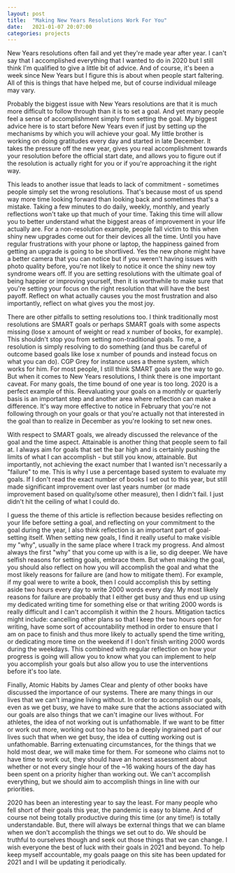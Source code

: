 ```yaml
---
layout: post
title:  "Making New Years Resolutions Work For You"
date:   2021-01-07 20:07:00
categories: projects
---
```


New Years resolutions often fail and yet they're made year after year. I can't say that I accomplished everything that I wanted to do in 2020 but I still think I'm qualified to give a little bit of advice. And of course, it's been a week since New Years but I figure this is about when people start faltering. All of this is things that have helped me, but of course individual mileage may vary.

Probably the biggest issue with New Years resolutions are that it is much more difficult to follow through than it is to set a goal. And yet many people feel a sense of accomplishment simply from setting the goal. My biggest advice here is to start before New Years even if just by setting up the mechanisms by which you will achieve your goal. My little brother is working on doing gratitudes every day and started in late December. It takes the pressure off the new year, gives you real accomplishment towards your resolution before the official start date, and allows you to figure out if the resolution is actually right for you or if you're approaching it the right way. 

This leads to another issue that leads to lack of commitment - sometimes people simply set the wrong resolutions. That's because most of us spend way more time looking forward than looking back and sometimes that's a mistake. Taking a few minutes to do daily, weekly, monthly, and yearly reflections won't take up that much of your time. Taking this time will allow you to better understand what the biggest areas of improvement in your life actually are. For a non-resolution example, people fall victim to this when shiny new upgrades come out for their devices all the time. Until you have regular frustrations with your phone or laptop, the happiness gained from getting an upgrade is going to be shortlived. Yes the new phone might have a better camera that you can notice but if you weren't having issues with photo quality before, you're not likely to notice it once the shiny new toy syndrome wears off. If you are setting resolutions with the ultimate goal of being happier or improving yourself, then it is worthwhile to make sure that you're setting your focus on the right resolution that will have the best payoff. Reflect on what actually causes you the most frustration and also importantly, reflect on what gives you the most joy.

There are other pitfalls to setting resolutions too. I think traditionally most resolutions are SMART goals or perhaps SMART goals with some aspects missing (lose x amount of weight or read x number of books, for example). This shouldn't stop you from setting non-traditional goals. To me, a resolution is simply resolving to do something (and thus be careful of outcome based goals like lose x number of pounds and instead focus on what you can do). CGP Grey for instance uses a theme system, which works for him. For most people, I still think SMART goals are the way to go. But when it comes to New Years resolutions, I think there is one important caveat. For many goals, the time bound of one year is too long. 2020 is a perfect example of this. Reevaluating your goals on a monthly or quarterly basis is an important step and another area where reflection can make a difference. It's way more effective to notice in February that you're not following through on your goals or that you're actually not that interested in the goal than to realize in December as you're looking to set new ones. 

With respect to SMART goals, we already discussed the relevance of the goal and the time aspect. Attainable is another thing that people seem to fail at. I always aim for goals that set the bar high and is certainly pushing the limits of what I can accomplish - but still you know, attainable. But importantly, not achieving the exact number that I wanted isn't necessarily a "failure" to me. This is why I use a percentage based system to evaluate my goals. If I don't read the exact number of books I set out to this year, but still made significant improvement over last years number (or made improvement based on quality/some other measure), then I didn't fail. I just didn't hit the ceiling of what I could do. 

I guess the theme of this article is reflection because besides reflecting on your life before setting a goal, and reflecting on your commitment to the goal during the year, I also think reflection is an important part of goal-setting itself. When setting new goals, I find it really useful to make visible my "why", usually in the same place where I track my progress. And almost always the first "why" that you come up with is a lie, so dig deeper. We have selfish reasons for setting goals, embrace them. But when making the goal, you should also reflect on how you will accomplish the goal and what the most likely reasons for failure are (and how to mitigate them). For example, if my goal were to write a book, then I could accomplish this by setting aside two hours every day to write 2000 words every day. My most likely reasons for failure are probably that I either get busy and thus end up using my dedicated writing time for something else or that writing 2000 words is really difficult and I can't accomplish it within the 2 hours. Mitigation tactics might include: cancelling other plans so that I keep the two hours open for writing, have some sort of accountability method in order to ensure that I am on pace to finish and thus more likely to actually spend the time writing, or dedicating more time on the weekend if I don't finish writing 2000 words during the weekdays. This combined with regular reflection on how your progress is going will allow you to know what you can implement to help you accomplish your goals but also allow you to use the interventions before it's too late.

Finally, Atomic Habits by James Clear and plenty of other books have discussed the importance of our systems. There are many things in our lives that we can't imagine living without. In order to accomplish our goals, even as we get busy, we have to make sure that the actions associated with our goals are also things that we can't imagine our lives without. For athletes, the idea of not working out is unfathomable. If we want to be fitter or work out more, working out too has to be a deeply ingrained part of our lives such that when we get busy, the idea of cutting working out is unfathomable. Barring extenuating circumstances, for the things that we hold most dear, we will make time for them. For someone who claims not to have time to work out, they should have an honest assessment about whether or not every single hour of the ~16 waking hours of the day has been spent on a priority higher than working out. We can't accomplish everything, but we should aim to accomplish things in line with our priorities.

2020 has been an interesting year to say the least. For many people who fell short of their goals this year, the pandemic is easy to blame. And of course not being totally productive during this time (or any time!) is totally understandable. But, there will always be external things that we can blame when we don't accomplish the things we set out to do. We should be truthful to ourselves though and seek out those things that we can change. I wish everyone the best of luck with their goals in 2021 and beyond. To help keep myself accountable, my goals paage on this site has been updated for 2021 and I will be updating it periodically.